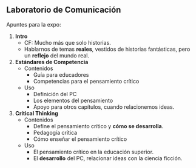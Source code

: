## Laboratorio de Comunicación

Apuntes para la expo:

1. **Intro**
	- CF: Mucho más que solo historias.
	- Hablarnos de temas **reales**, vestidos de historias fantásticas, pero un **reflejo** del mundo real.
2. **Estándares de Competencia**
	- Contenidos
		- Guía para educadores
		- Competencias para el pensamiento crítico
	- Uso
		- Definición del PC
		- Los elementos del pensamiento
		- Apoyo para otros capítulos, cuando relacionemos ideas.
3. **Critical Thinking**
	- Contenidos
		- Define el pensamiento crítico y **cómo se desarrolla**.
		- Pedagogía crítica
		- Cómo enseñar el pensamiento crítico
	- Uso
		- El pensamiento crítico en la educación superior.
		- El **desarrollo** del PC, relacionar ideas con la ciencia ficción.